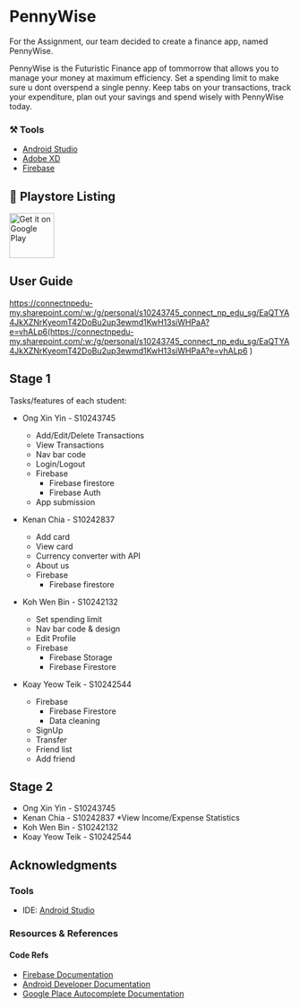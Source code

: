 ﻿# PennyWise

For the Assignment, our team decided to create a finance app, named PennyWise. 

PennyWise is the Futuristic Finance app of tommorrow that allows you to manage your money at maximum efficiency.
Set a spending limit to make sure u dont overspend a single penny. Keep tabs on your transactions, track your expenditure, plan out your savings and spend wisely with PennyWise today.


### ⚒️ Tools
* [Android Studio](https://developer.android.com/studio)
* [Adobe XD](https://www.adobe.com/sg/products/xd.html)
* [Firebase](https://firebase.google.com)


## 📲 Playstore Listing

<a href='https://play.google.com/store/apps/details?id=sg.edu.np.mad.pennywise'><img alt='Get it on Google Play' src='https://play.google.com/intl/en_us/badges/static/images/badges/en_badge_web_generic.png' height="80"/></a>


## User Guide
https://connectnpedu-my.sharepoint.com/:w:/g/personal/s10243745_connect_np_edu_sg/EaQTYA4JkXZNrKyeomT42DoBu2up3ewmd1KwH13siWHPaA?e=vhALp6(https://connectnpedu-my.sharepoint.com/:w:/g/personal/s10243745_connect_np_edu_sg/EaQTYA4JkXZNrKyeomT42DoBu2up3ewmd1KwH13siWHPaA?e=vhALp6
)


## Stage 1
  
Tasks/features of each student:

* Ong Xin Yin - S10243745
    * Add/Edit/Delete Transactions
    * View Transactions
    * Nav bar code
    * Login/Logout
    * Firebase
        * Firebase firestore
        * Firebase Auth
    * App submission
  
* Kenan Chia - S10242837
  * Add card
  * View card
  * Currency converter with API
  * About us
  * Firebase
      * Firebase firestore

  
* Koh Wen Bin - S10242132
    * Set spending limit
    * Nav bar code & design
    * Edit Profile
    * Firebase
        * Firebase Storage
        * Firebase Firestore
    
  
* Koay Yeow Teik - S10242544
    * Firebase
        * Firebase Firestore
        * Data cleaning
    * SignUp
    * Transfer
    * Friend list
    * Add friend

## Stage 2
* Ong Xin Yin - S10243745
* Kenan Chia - S10242837
    *View Income/Expense Statistics
* Koh Wen Bin - S10242132
* Koay Yeow Teik - S10242544


## Acknowledgments

### Tools
* IDE: [Android Studio](https://developer.android.com/studio/)

  
### Resources & References

#### Code Refs
* [Firebase Documentation](http://firebase.google.com/docs/firestore/manage-data/add-data)
* [Android Developer Documentation](https://developer.android.com/)
* [Google Place Autocomplete Documentation](https://developers.google.com/maps/documentation/places/android-sdk)
  
